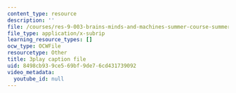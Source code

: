 ```yaml
---
content_type: resource
description: ''
file: /courses/res-9-003-brains-minds-and-machines-summer-course-summer-2015/8498cb939ce569bf9de76cd431739092_l1t2_5UZhPA.srt
file_type: application/x-subrip
learning_resource_types: []
ocw_type: OCWFile
resourcetype: Other
title: 3play caption file
uid: 8498cb93-9ce5-69bf-9de7-6cd431739092
video_metadata:
  youtube_id: null
---
```


